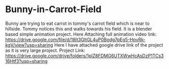 # Bunny-in-Carrot-Field
Bunny are trying to eat carrot in tommy's carrot field which is near to hillside. Tommy notices this and walks towards his field. It is a blender based simple animation project.
Here Attaching full animation video link: https://drive.google.com/file/d/18It3GltGL4uP0Bodg7pEg5-HpvRk-kgV/view?usp=sharing
Here I have attached google drive link of the project as it is very large project. Project Link: https://drive.google.com/drive/folders/1plZ8FDMG6UTXWwHcAsDzP1TCs316Htf3?usp=sharing
